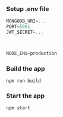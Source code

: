 ### Setup .env file

```js
MONGODB_URI=...
PORT=5001
JWT_SECRET=...



NODE_ENV=production
```

### Build the app

```shell
npm run build
```

### Start the app

```shell
npm start
```
